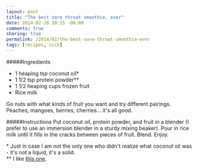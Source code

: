 ```yaml
---
layout: post
title: "The best sore throat smoothie, ever"
date: 2014-02-28 10:15 -06:00
comments: true
sharing: true
permalink: /2014/02/the-best-sore-throat-smoothie-ever
tags: [recipes, sick]
---
```


#####Ingredients
* 1 heaping tsp coconut oil*
* 1 1/2 tsp protein powder**
* 1 1/2 heaping cups frozen fruit
* Rice milk

Go nuts with what kinds of fruit you want and try different pairings.  Peaches, mangoes, berries, cherries... it's all good.

#####Instructions
Put coconut oil, protein powder, and fruit in a blender (I prefer to use an immersion blender in a sturdy mixing beaker).  Pour in rice milk until it fills in the cracks between pieces of fruit.  Blend.  Enjoy.

\* Just in case I am not the only one who didn't realize what coconut oil was - it's not a liquid, it's a solid.<br>
** I like [this one](http://www.amazon.com/Omega-Nutrition-Pumpkin-Protein-21-Ounce/dp/B004L3VLFK/ref=sr_1_cc_1?s=aps&ie=UTF8&qid=1393604845&sr=1-1-catcorr&keywords=pumpkin+protein+powder).
